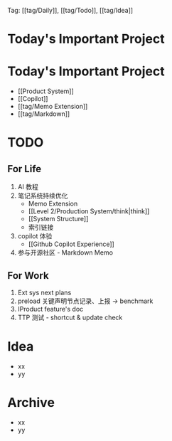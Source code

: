 Tag: [[tag/Daily]], [[tag/Todo]], [[tag/Idea]]

# Today's Important Project

# Today's Important Project
- [[Product System]]
- [[Copilot]]
- [[tag/Memo Extension]]
- [[tag/Markdown]]

# TODO
## For Life
1. AI 教程
2. 笔记系统持续优化
	- Memo Extension
	- [[Level 2/Production System/think|think]]
	- [[System Structure]]
	- 索引链接
3. copilot 体验
    - [[Github Copilot Experience]]
4. 参与开源社区 - Markdown Memo

## For Work
1. Ext sys next plans
2. preload 关键声明节点记录、上报 -> benchmark
3. IProduct feature's doc
4. TTP 测试 - shortcut & update check

# Idea

- xx
- yy

# Archive

- xx
- yy
